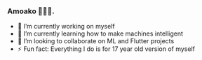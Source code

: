 ### Amoako 🧑🏾‍💻.

- 🔭 I’m currently working on myself
- 🌱 I’m currently learning how to make machines intelligent
- 👯 I’m looking to collaborate on ML and Flutter projects
- ⚡ Fun fact: Everything I do is for 17 year old version of myself

<!--
**Amoako419/Amoako419** is a ✨ _special_ ✨ repository because its `README.md` (this file) appears on your GitHub profile.

Here are some ideas to get you started:

- 🔭 I’m currently working on ...
- 🌱 I’m currently learning ...
- 👯 I’m looking to collaborate on ...
- 🤔 I’m looking for help with ...
- 💬 Ask me about ...
- 📫 How to reach me: ...
- 😄 Pronouns: ...
- ⚡ Fun fact: ...
-->
